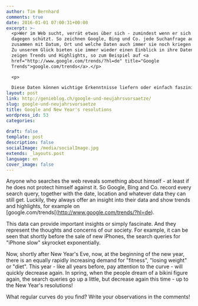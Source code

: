 ```yaml
---
author: Tim Bernhard
comments: true
date: 2016-01-01 07:00:31+00:00
excerpt: >-
  <p>Wer im Web sucht, verrät etwas über sich - zumindest wenn er sich nicht
  dagegen schützt. So zeichnen Google, Bing und Co. jede Suchanfrage auf,
  zusammen mit Datum, Ort und welche Daten auch immer sie noch kriegen können.
  Zu unserem Glück bieten sie immer wieder einen Einblick in ihre Daten und
  zeigen Trends und Highlights, so zum Beispiel auf <a
  href="http://www.google.com/trends/?hl=de" title="Google
  Trends">google.com/trends</a>.</p>

  <p>

  Diese Daten können wichtige Erkenntnisse liefern oder einfach faszinieren. Und sie repräsentieren die Gedanken und Sorgen unserer Gesellschaft.</p>
layout: post
link: http://genieblog.ch/google-und-neujahrsvorsaetze/
slug: google-und-neujahrsvorsaetze
title: Google and New Year's resolutions
wordpress_id: 53
categories:
  
draft: false
template: post
description: false
socialImage: /media/socialImage.jpg
extends: _layouts.post
language: en
cover_image: false
---
```


Anyone who searches the web reveals something about himself - at least if he does not protect himself against it. So Google, Bing and Co. record every search query, together with the date, location and whatever data they can still get. Luckily, they always offer an insight into their data and show trends and highlights, for example on [google.com/trends[(http://www.google.com/trends/?hl=de).





This data can provide important insights or simply fascinate. And they represent the thoughts and concerns of our society. For example, it can be seen that shortly before the sale of new iPhones, the search queries for "iPhone slow" skyrocket exponentially.






Now, shortly after New Year's Eve, now, at the beginning of the new year, there is an equally rapidly increasing demand for "fitness", "losing weight" or "diet". This year - like all years before, pay attention to the curve - will quickly decrease again. In spring, when the people dream of a bikini figure again, the search queries go up a little, but decrease again this time - up to the New Year's resolutions!






What regular curves do you find? Write your observations in the comments!

